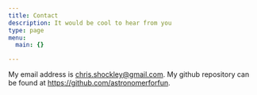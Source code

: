 ```yaml
---
title: Contact
description: It would be cool to hear from you
type: page
menu:
  main: {}

---
```


My email address is chris.shockley@gmail.com.  My github repository can be found at https://github.com/astronomerforfun.

